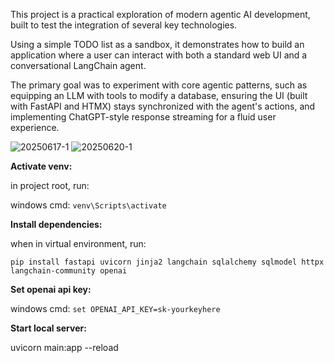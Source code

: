 This project is a practical exploration of modern agentic AI development, built to test the integration of several key technologies. 

Using a simple TODO list as a sandbox, it demonstrates how to build an application where a user can interact with both a standard web UI and a conversational LangChain agent. 

The primary goal was to experiment with core agentic patterns, such as equipping an LLM with tools to modify a database, ensuring the UI (built with FastAPI and HTMX) stays synchronized with the agent's actions, and implementing ChatGPT-style response streaming for a fluid user experience.


![20250617-1](https://github.com/user-attachments/assets/1f16ff9e-19fb-4462-9123-70eecc89b2b0)
![20250620-1](https://github.com/user-attachments/assets/a970417f-4dbb-4366-bc56-28e11b5fa84c)


**Activate venv:**

in project root, run:

windows cmd: `venv\Scripts\activate`



**Install dependencies:**

when in virtual environment, run:

`pip install fastapi uvicorn jinja2 langchain sqlalchemy sqlmodel httpx langchain-community openai`



**Set openai api key:**

windows cmd: `set OPENAI_API_KEY=sk-yourkeyhere`



**Start local server:**

uvicorn main:app --reload

